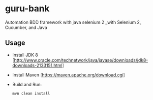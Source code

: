 # guru-bank
Automation BDD framework with java selenium 2
_with Selenium 2, Cucumber, and Java


## Usage
- Install JDK 8 [http://www.oracle.com/technetwork/java/javase/downloads/jdk8-downloads-2133151.html]
- Install Maven [https://maven.apache.org/download.cgi]
- Build and Run:

    `mvn clean install`
